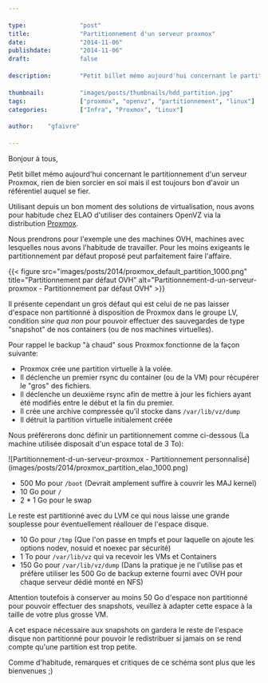 ```yaml
---

type:               "post"
title:              "Partitionnement d'un serveur proxmox"
date:               "2014-11-06"
publishdate:        "2014-11-06"
draft:              false

description:        "Petit billet mémo aujourd'hui concernant le partitionnement d'un serveur Proxmox, rien de bien sorcier en soi mais il est toujours bon d'avoir un référentiel auquel se fier."

thumbnail:          "images/posts/thumbnails/hdd_partition.jpg"
tags:               ["proxmox", "openvz", "partitionnement", "linux"]
categories:         ["Infra", "Proxmox", "Linux"]

author:    "gfaivre"

---
```


Bonjour à tous,

Petit billet mémo aujourd'hui concernant le partitionnement d'un serveur Proxmox, rien de bien sorcier en soi mais il est toujours bon d'avoir un référentiel auquel se fier.<!--more-->

Utilisant depuis un bon moment des solutions de virtualisation, nous avons pour habitude chez ELAO d'utiliser des containers OpenVZ via la distribution [Proxmox](https://www.proxmox.com/).

Nous prendrons pour l'exemple une des machines OVH, machines avec lesquelles nous avons l'habitude de travailler. Pour les moins exigeants le partitionnement par défaut proposé peut parfaitement faire l'affaire.

<p class="text-center">
    {{< figure src="images/posts/2014/proxmox_default_partition_1000.png" title="Partitionnement par défaut OVH" alt="Partitionnement-d-un-serveur-proxmox - Partitionnement par défaut OVH" >}}
</p>

Il présente cependant un gros défaut qui est celui de ne pas laisser d'espace non partitionné à disposition de Proxmox dans le groupe LV, condition <i>sine qua non</i> pour pouvoir effectuer des sauvegardes de type "snapshot" de nos containers (ou de nos machines virtuelles).

Pour rappel le backup "à chaud" sous Proxmox fonctionne de la façon suivante:

- Proxmox crée une partition virtuelle à la volée.
- Il déclenche un premier rsync du container (ou de la VM) pour récupérer le "gros" des fichiers.
- Il déclenche un deuxième rsync afin de mettre à jour les fichiers ayant été modifiés entre le début et la fin du premier.
- Il crée une archive compressée qu'il stocke dans ```/var/lib/vz/dump```
- Il détruit la partition virtuelle initialement créée

Nous préférerons donc définir un partitionnement comme ci-dessous (La machine utilisée disposait d'un espace total de 3 To):

<p class="text-center">
    ![Partitionnement-d-un-serveur-proxmox - Partitionnement personnalisé](images/posts/2014/proxmox_partition_elao_1000.png)
</p>

- 500 Mo pour ```/boot``` (Devrait amplement suffire à couvrir les MAJ kernel)
- 10 Go pour ```/```
- 2 * 1 Go pour le swap

Le reste est partitionné avec du LVM ce qui nous laisse une grande souplesse pour éventuellement réallouer de l'espace disque.

- 10 Go pour ```/tmp``` (Que l'on passe en tmpfs et pour laquelle on ajoute les options nodev, nosuid et noexec par sécurité)
- 1 To pour ```/var/lib/vz``` qui va recevoir les VMs et Containers
- 150 Go pour ```/var/lib/vz/dump``` (Dans la pratique je ne l'utilise pas et préfère utiliser les 500 Go de backup externe fourni avec OVH pour chaque serveur dédié monté en NFS)

Attention toutefois à conserver au moins 50 Go d'espace non partitionné pour pouvoir effectuer des snapshots, veuillez à adapter cette espace à la taille de votre plus grosse VM.

A cet espace nécessaire aux snapshots on gardera le reste de l'espace disque non partitionné pour pouvoir le redistribuer si jamais on se rend compte qu'une partition est trop petite.

Comme d'habitude, remarques et critiques de ce schéma sont plus que les bienvenues ;)
